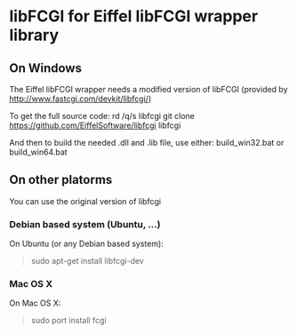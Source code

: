 # libFCGI for Eiffel libFCGI wrapper library

## On Windows

The Eiffel libFCGI wrapper needs a modified version of libFCGI (provided by http://www.fastcgi.com/devkit/libfcgi/)

To get the full source code:
  rd /q/s libfcgi
  git clone https://github.com/EiffelSoftware/libfcgi libfcgi

And then to build the needed .dll and .lib file, use either:
  build_win32.bat 
  or build_win64.bat

## On other platorms

You can use the original version of libfcgi

### Debian based system (Ubuntu, ...)
On Ubuntu (or any Debian based system):
> sudo apt-get install libfcgi-dev


### Mac OS X
On Mac OS X:
> sudo port install fcgi

